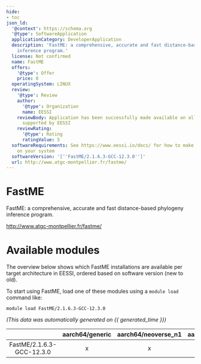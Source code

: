 ```yaml
---
hide:
- toc
json_ld:
  '@context': https://schema.org
  '@type': SoftwareApplication
  applicationCategory: DeveloperApplication
  description: 'FastME: a comprehensive, accurate and fast distance-based phylogeny
    inference program.'
  license: Not confirmed
  name: FastME
  offers:
    '@type': Offer
    price: 0
  operatingSystem: LINUX
  review:
    '@type': Review
    author:
      '@type': Organization
      name: EESSI
    reviewBody: Application has been successfully made available on all architectures
      supported by EESSI
    reviewRating:
      '@type': Rating
      ratingValue: 5
  softwareRequirements: See https://www.eessi.io/docs/ for how to make EESSI available
    on your system
  softwareVersion: '[''FastME/2.1.6.3-GCC-12.3.0'']'
  url: http://www.atgc-montpellier.fr/fastme/
---
```


FastME
======


FastME: a comprehensive, accurate and fast distance-based phylogeny inference program.

http://www.atgc-montpellier.fr/fastme/
# Available modules


The overview below shows which FastME installations are available per target architecture in EESSI, ordered based on software version (new to old).

To start using FastME, load one of these modules using a `module load` command like:

```shell
module load FastME/2.1.6.3-GCC-12.3.0
```

*(This data was automatically generated on {{ generated_time }})*  

| |aarch64/generic|aarch64/neoverse_n1|aarch64/neoverse_v1|x86_64/generic|x86_64/amd/zen2|x86_64/amd/zen3|x86_64/amd/zen4|x86_64/intel/haswell|x86_64/intel/skylake_avx512|
| :---: | :---: | :---: | :---: | :---: | :---: | :---: | :---: | :---: | :---: |
|FastME/2.1.6.3-GCC-12.3.0|x|x|x|x|x|x|x|x|x|
